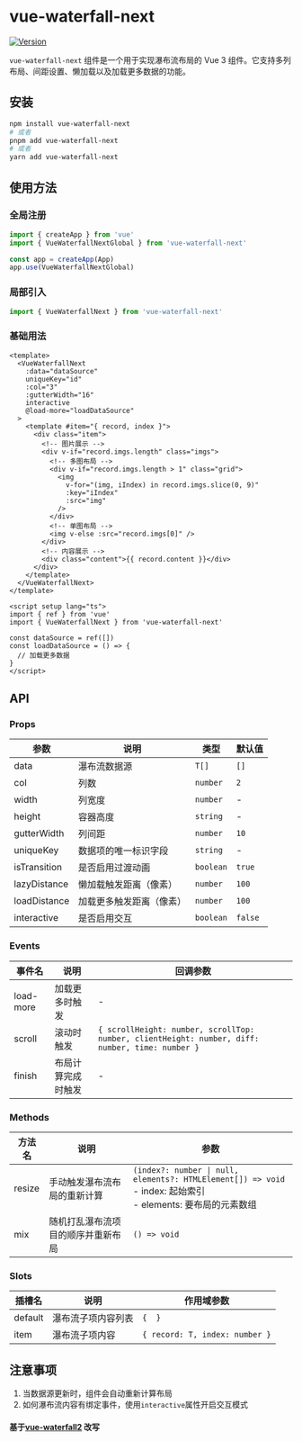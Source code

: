 # vue-waterfall-next

[![Version](https://img.shields.io/npm/v/vue-waterfall-next.svg?style=flat-square)](https://www.npmjs.com/package/vue-waterfall-next)

`vue-waterfall-next` 组件是一个用于实现瀑布流布局的 Vue 3 组件。它支持多列布局、间距设置、懒加载以及加载更多数据的功能。

## 安装

```bash
npm install vue-waterfall-next
# 或者
pnpm add vue-waterfall-next
# 或者
yarn add vue-waterfall-next
```

## 使用方法

### 全局注册

```typescript
import { createApp } from 'vue'
import { VueWaterfallNextGlobal } from 'vue-waterfall-next'

const app = createApp(App)
app.use(VueWaterfallNextGlobal)
```

### 局部引入

```typescript
import { VueWaterfallNext } from 'vue-waterfall-next'
```

### 基础用法

```vue
<template>
  <VueWaterfallNext
    :data="dataSource"
    uniqueKey="id"
    :col="3"
    :gutterWidth="16"
    interactive
    @load-more="loadDataSource"
  >
    <template #item="{ record, index }">
      <div class="item">
        <!-- 图片展示 -->
        <div v-if="record.imgs.length" class="imgs">
          <!-- 多图布局 -->
          <div v-if="record.imgs.length > 1" class="grid">
            <img
              v-for="(img, iIndex) in record.imgs.slice(0, 9)"
              :key="iIndex"
              :src="img"
            />
          </div>
          <!-- 单图布局 -->
          <img v-else :src="record.imgs[0]" />
        </div>
        <!-- 内容展示 -->
        <div class="content">{{ record.content }}</div>
      </div>
    </template>
  </VueWaterfallNext>
</template>

<script setup lang="ts">
import { ref } from 'vue'
import { VueWaterfallNext } from 'vue-waterfall-next'

const dataSource = ref([])
const loadDataSource = () => {
  // 加载更多数据
}
</script>
```

## API

### Props

| 参数         | 说明                     | 类型      | 默认值  |
| ------------ | ------------------------ | --------- | ------- |
| data         | 瀑布流数据源             | `T[]`     | `[]`    |
| col          | 列数                     | `number`  | `2`     |
| width        | 列宽度                   | `number`  | -       |
| height       | 容器高度                 | `string`  | -       |
| gutterWidth  | 列间距                   | `number`  | `10`    |
| uniqueKey    | 数据项的唯一标识字段     | `string`  | -       |
| isTransition | 是否启用过渡动画         | `boolean` | `true`  |
| lazyDistance | 懒加载触发距离（像素）   | `number`  | `100`   |
| loadDistance | 加载更多触发距离（像素） | `number`  | `100`   |
| interactive  | 是否启用交互             | `boolean` | `false` |

### Events

| 事件名    | 说明               | 回调参数                                                                                        |
| --------- | ------------------ | ----------------------------------------------------------------------------------------------- |
| load-more | 加载更多时触发     | -                                                                                               |
| scroll    | 滚动时触发         | `{ scrollHeight: number, scrollTop: number, clientHeight: number, diff: number, time: number }` |
| finish    | 布局计算完成时触发 | -                                                                                               |

### Methods

| 方法名 | 说明                               | 参数                                                                                                              |
| ------ | ---------------------------------- | ----------------------------------------------------------------------------------------------------------------- |
| resize | 手动触发瀑布流布局的重新计算       | `(index?: number \| null, elements?: HTMLElement[]) => void`<br>- index: 起始索引<br>- elements: 要布局的元素数组 |
| mix    | 随机打乱瀑布流项目的顺序并重新布局 | `() => void`                                                                                                      |

### Slots

| 插槽名  | 说明               | 作用域参数                     |
| ------- | ------------------ | ------------------------------ |
| default | 瀑布流子项内容列表 | `{  }`                         |
| item    | 瀑布流子项内容     | `{ record: T, index: number }` |

## 注意事项

1. 当数据源更新时，组件会自动重新计算布局
2. 如何瀑布流内容有绑定事件，使用`interactive`属性开启交互模式

#### 基于[vue-waterfall2](https://github.com/AwesomeDevin/vue-waterfall2) 改写
